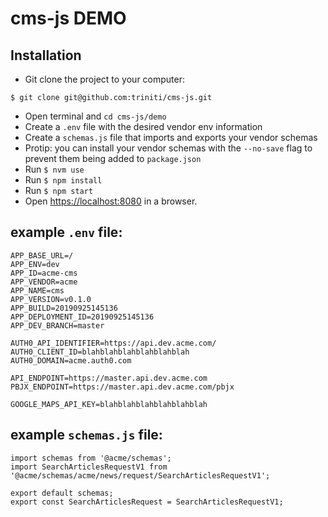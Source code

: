 cms-js DEMO
=======================

## Installation
+ Git clone the project to your computer:
```
$ git clone git@github.com:triniti/cms-js.git
```
+ Open terminal and `cd cms-js/demo`
+ Create a `.env` file with the desired vendor env information
+ Create a `schemas.js` file that imports and exports your vendor schemas
+ Protip: you can install your vendor schemas with the `--no-save` flag to prevent them being added to `package.json`
+ Run `$ nvm use`
+ Run `$ npm install`
+ Run `$ npm start`
+ Open <https://localhost:8080> in a browser.


## example `.env` file:

```
APP_BASE_URL=/
APP_ENV=dev
APP_ID=acme-cms
APP_VENDOR=acme
APP_NAME=cms
APP_VERSION=v0.1.0
APP_BUILD=20190925145136
APP_DEPLOYMENT_ID=20190925145136
APP_DEV_BRANCH=master

AUTH0_API_IDENTIFIER=https://api.dev.acme.com/
AUTH0_CLIENT_ID=blahblahblahblahblahblah
AUTH0_DOMAIN=acme.auth0.com

API_ENDPOINT=https://master.api.dev.acme.com
PBJX_ENDPOINT=https://master.api.dev.acme.com/pbjx

GOOGLE_MAPS_API_KEY=blahblahblahblahblahblah
```


## example `schemas.js` file:

```
import schemas from '@acme/schemas';
import SearchArticlesRequestV1 from '@acme/schemas/acme/news/request/SearchArticlesRequestV1';

export default schemas;
export const SearchArticlesRequest = SearchArticlesRequestV1;
```